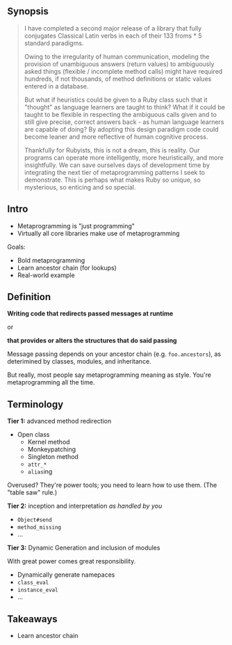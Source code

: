 Synopsis
--------

> I have completed a second major release of a library that fully conjugates Classical Latin verbs in each of their 133 froms * 5 standard paradigms.
>
> Owing to the irregularity of human communication, modeling the provision of unambiguous answers (return values) to ambiguously asked things (flexible / incomplete method calls) might have required hundreds, if not thousands, of method definitions or static values entered in a database.
>
> But what if heuristics could be given to a Ruby class such that it "thought" as language learners are taught to think? What if it could be taught to be flexible in respecting the ambiguous calls given and to still give precise, correct answers back - as human language learners are capable of doing? By adopting this design paradigm code could become leaner and more reflective of human cognitive process.
>
> Thankfully for Rubyists, this is not a dream, this is reality. Our programs can operate more intelligently, more heuristically, and more insightfully. We can save ourselves days of development time by integrating the next tier of metaprogramming patterns I seek to demonstrate. This is perhaps what makes Ruby so unique, so mysterious, so enticing and so special.

Intro
-----

* Metaprogramming is "just programming"
* Virtually all core libraries make use of metaprogramming

Goals:

* Bold metaprogramming
* Learn ancestor chain (for lookups)
* Real-world example

Definition
----------

**Writing code that redirects passed messages at runtime**

or

**that provides or alters the structures that do said passing**

Message passing depends on your ancestor chain (e.g. `foo.ancestors`), as deterimined by classes, modules, and inheritance.

But really, most people say metaprogramming meaning as style.  You're metaprogramming all the time.

Terminology
-----------

**Tier 1:** advanced method redirection

* Open class
  * Kernel method
  * Monkeypatching
  * Singleton method
  * `attr_*`
  * `alias`ing

Overused?  They're power tools; you need to learn how to use them.  (The "table saw" rule.)

**Tier 2:** inception and interpretation *as handled by you*

* `Object#send`
* `method_missing`
* ...

**Tier 3:** Dynamic Generation and inclusion of modules

With great power comes great responsibility.

* Dynamically generate namepaces
* `class_eval`
* `instance_eval`
* ...

Takeaways
---------

* Learn ancestor chain
